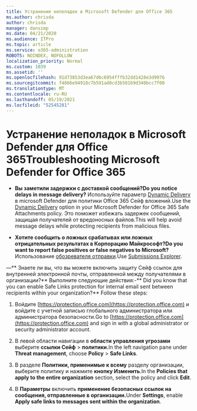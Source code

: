 ```yaml
---
title: Устранение неполадок в Microsoft Defender для Office 365
ms.author: chrisda
author: chrisda
manager: dansimp
ms.date: 04/21/2020
ms.audience: ITPro
ms.topic: article
ms.service: o365-administration
ROBOTS: NOINDEX, NOFOLLOW
localization_priority: Normal
ms.custom: 1039
ms.assetid: ''
ms.openlocfilehash: 91d73853d3ea67d6c6954fffb32dd1428e3d9976
ms.sourcegitcommit: f4866e94918c7b591ad0cd3b58169d340bcc7f00
ms.translationtype: MT
ms.contentlocale: ru-RU
ms.lasthandoff: 05/19/2021
ms.locfileid: "52545281"
---
```

# <a name="troubleshooting-microsoft-defender-for-office-365"></a><span data-ttu-id="8c65b-102">Устранение неполадок в Microsoft Defender для Office 365</span><span class="sxs-lookup"><span data-stu-id="8c65b-102">Troubleshooting Microsoft Defender for Office 365</span></span>

- <span data-ttu-id="8c65b-103">**Вы заметили задержки с доставкой сообщений?**</span><span class="sxs-lookup"><span data-stu-id="8c65b-103">**Do you notice delays in message delivery?**</span></span> <span data-ttu-id="8c65b-104">Используйте параметр [Dynamic Delivery](/microsoft-365/security/office-365-security/dynamic-delivery-and-previewing) в microsoft Defender для политики Office 365 Сейф вложений.</span><span class="sxs-lookup"><span data-stu-id="8c65b-104">Use the [Dynamic Delivery](/microsoft-365/security/office-365-security/dynamic-delivery-and-previewing) option in your Microsoft Defender for Office 365 Safe Attachments policy.</span></span> <span data-ttu-id="8c65b-105">Это поможет избежать задержек сообщений, защищая получателей от вредоносных файлов.</span><span class="sxs-lookup"><span data-stu-id="8c65b-105">This will help avoid message delays while protecting recipients from malicious files.</span></span>

- <span data-ttu-id="8c65b-106">**Хотите сообщить о ложных срабатывах или ложных отрицательных результатах в Корпорацию Майкрософт?**</span><span class="sxs-lookup"><span data-stu-id="8c65b-106">**Do you want to report false positives or false negatives to Microsoft?**</span></span> <span data-ttu-id="8c65b-107">Использование [обозревателя отправки](https://protection.office.com/reportsubmission).</span><span class="sxs-lookup"><span data-stu-id="8c65b-107">Use [Submissions Explorer](https://protection.office.com/reportsubmission).</span></span>

<span data-ttu-id="8c65b-108">—\*\* Знаете ли вы, что вы можете включить защиту Сейф ссылок для внутренней электронной почты, отправленной между получателями в организации?\*\* Выполните следующие действия:</span><span class="sxs-lookup"><span data-stu-id="8c65b-108">-\*\* Did you know that you can enable Safe Links protection for internal email sent between recipients within your organization?\*\* Follow these steps:</span></span>

  1. <span data-ttu-id="8c65b-109">Войдите [https://protection.office.com](https://protection.office.com) и войдите с учетной записью глобального администратора или администратора безопасности.</span><span class="sxs-lookup"><span data-stu-id="8c65b-109">Go to [https://protection.office.com](https://protection.office.com) and sign in with a global administrator or security administrator account.</span></span>

  2. <span data-ttu-id="8c65b-110">В левой области навигации в **области управления угрозами** выберите **ссылки Сейф** \> **политики.**</span><span class="sxs-lookup"><span data-stu-id="8c65b-110">In the left navigation pane under **Threat management**, choose **Policy** \> **Safe Links**.</span></span>

  3. <span data-ttu-id="8c65b-111">В разделе **Политики, применимые к всему** разделу организации, выберите политику и нажмите **кнопку Изменить**.</span><span class="sxs-lookup"><span data-stu-id="8c65b-111">In the **Policies that apply to the entire organization** section, select the policy and click **Edit**.</span></span>

  4. <span data-ttu-id="8c65b-112">В **Параметры** включить **применение безопасных ссылок на сообщения, отправленные в организации.**</span><span class="sxs-lookup"><span data-stu-id="8c65b-112">Under **Settings**, enable **Apply safe links to messages sent within the organization**.</span></span>
